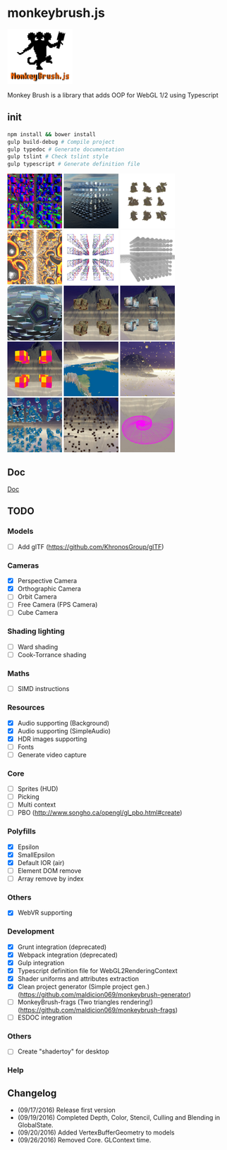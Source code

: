 # monkeybrush.js
![Logo](_images/logo.png)

Monkey Brush is a library that adds OOP for WebGL 1/2 using Typescript

## init
```bash
npm install && bower install
gulp build-debug # Compile project
gulp typedoc # Generate documentation
gulp tslint # Check tslint style
gulp typescript # Generate definition file
```
<div style="width: 100%">
    <img src="_images/descarga.png"      width="24.61%" />
    <img src="_images/descarga (1).png"  width="24.61%" />
    <img src="_images/descarga (2).png"  width="24.61%" />
    <img src="_images/descarga (3).png"  width="24.61%" />
    <img src="_images/descarga (4).png"  width="24.61%" />
    <img src="_images/descarga (5).png"  width="24.61%" />
    <img src="_images/descarga (6).png"  width="24.61%" />
    <img src="_images/descarga (7).png"  width="24.61%" />
    <img src="_images/descarga (8).png"  width="24.61%" />
    <img src="_images/descarga (9).png"  width="24.61%" />
    <img src="_images/descarga (10).png" width="24.61%" />
    <img src="_images/descarga (11).png" width="24.61%" />
    <img src="_images/descarga (12).png" width="24.61%" />
    <img src="_images/descarga (13).png" width="24.61%" />
    <img src="_images/descarga (14).png" width="24.61%" />
</div>

## Doc
<a href="./tutorials.md">Doc</a>

## TODO

### Models
- [ ] Add glTF (https://github.com/KhronosGroup/glTF)

### Cameras
- [x] Perspective Camera
- [x] Orthographic Camera
- [ ] Orbit Camera
- [ ] Free Camera (FPS Camera)
- [ ] Cube Camera

### Shading lighting
- [ ] Ward shading
- [ ] Cook-Torrance shading

### Maths
- [ ] SIMD instructions

### Resources
- [x] Audio supporting (Background)
- [x] Audio supporting (SimpleAudio)
- [x] HDR images supporting
- [ ] Fonts
- [ ] Generate video capture

### Core
- [ ] Sprites (HUD)
- [ ] Picking
- [ ] Multi context
- [ ] PBO (http://www.songho.ca/opengl/gl_pbo.html#create)

### Polyfills
- [x] Epsilon
- [x] SmallEpsilon
- [x] Default IOR (air)
- [ ] Element DOM remove
- [ ] Array remove by index

### Others
- [x] WebVR supporting

### Development
- [x] Grunt integration (deprecated)
- [x] Webpack integration (deprecated)
- [x] Gulp integration
- [x] Typescript definition file for WebGL2RenderingContext
- [x] Shader uniforms and attributes extraction
- [x] Clean project generator (Simple project gen.) (https://github.com/maldicion069/monkeybrush-generator)
- [ ] MonkeyBrush-frags (Two triangles rendering!) (https://github.com/maldicion069/monkeybrush-frags)
- [ ] ESDOC integration

### Others
- [ ] Create "shadertoy" for desktop

### Help

## Changelog
- (09/17/2016) Release first version
- (09/19/2016) Completed Depth, Color, Stencil, Culling and Blending in GlobalState.
- (09/20/2016) Added VertexBufferGeometry to models
- (09/26/2016) Removed Core. GLContext time.
